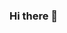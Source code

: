 ### Hi there 👋

<!--
**JK11751/JK11751** is a ✨ _special_ ✨ repository because its `README.md` (this file) appears on your GitHub profile.

Here are some ideas to get you started:

- 🔭 I’m currently working on AI model
- 🌱 I’m currently learning Javascript
- 👯 I’m looking to collaborate on Javascript React projects
- 🤔 I’m looking for help with simulation and modelling
- 💬 Ask me about my projects
- 📫 How to reach me: email at kgimasegmail.com
- 😄 Pronouns: He/Him
- ⚡ Fun fact: ...
-->
